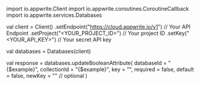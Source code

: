 import io.appwrite.Client
import io.appwrite.coroutines.CoroutineCallback
import io.appwrite.services.Databases

val client = Client()
    .setEndpoint("https://cloud.appwrite.io/v1") // Your API Endpoint
    .setProject("<YOUR_PROJECT_ID>") // Your project ID
    .setKey("<YOUR_API_KEY>") // Your secret API key

val databases = Databases(client)

val response = databases.updateBooleanAttribute(
    databaseId = "{$example}",
    collectionId = "{$example}",
    key = "",
    required = false,
    default = false,
    newKey = "" // optional
)
